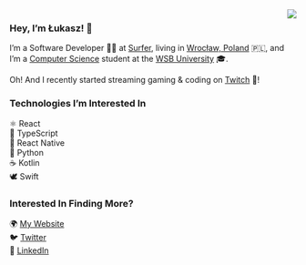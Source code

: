 <img align="right" src="https://user-images.githubusercontent.com/11782/125772166-4ba2e217-9687-49ba-8228-54f983551e85.jpg" />

### Hey, I’m Łukasz! 👋

I’m a Software Developer 👨‍💻 at [Surfer](https://surferseo.com/), living in [Wrocław, Poland](https://en.wikipedia.org/wiki/Wroc%C5%82aw) 🇵🇱, and I’m a [Computer Science](https://www.wsb.pl/english/poznan/our-offer/bachelors-degree/programs/computer-science-mobile-software-developer)
student at the [WSB University](https://www.wsb.pl/english/) 🎓.

Oh! And I recently started streaming gaming & coding on [Twitch](https://www.twitch.tv/wookkeey) 🎥!

### Technologies I’m Interested In

⚛ React<br />
🦺 TypeScript<br />
📱 React Native<br />
🐍 Python<br />
☕️ Kotlin<br />
🕊 Swift

### Interested In Finding More?

🌍  [My Website](https://lukaszklis.com)<br />
🐦  [Twitter](https://twitter.com/lukaszklis)<br />
💼  [LinkedIn](https://www.linkedin.com/in/lukaszklis)
